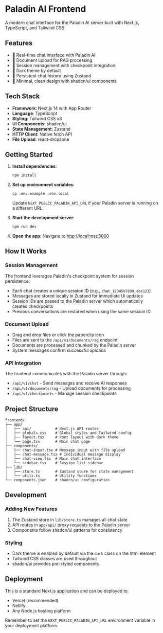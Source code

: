 # Paladin AI Frontend

A modern chat interface for the Paladin AI server built with Next.js, TypeScript, and Tailwind CSS.

## Features

- 💬 Real-time chat interface with Paladin AI
- 📁 Document upload for RAG processing
- 🔄 Session management with checkpoint integration
- 🌙 Dark theme by default
- 💾 Persistent chat history using Zustand
- 🎨 Minimal, clean design with shadcn/ui components

## Tech Stack

- **Framework**: Next.js 14 with App Router
- **Language**: TypeScript
- **Styling**: Tailwind CSS v3
- **UI Components**: shadcn/ui
- **State Management**: Zustand
- **HTTP Client**: Native fetch API
- **File Upload**: react-dropzone

## Getting Started

1. **Install dependencies**:
   ```bash
   npm install
   ```

2. **Set up environment variables**:
   ```bash
   cp .env.example .env.local
   ```
   Update `NEXT_PUBLIC_PALADIN_API_URL` if your Paladin server is running on a different URL.

3. **Start the development server**:
   ```bash
   npm run dev
   ```

4. **Open the app**:
   Navigate to [http://localhost:3000](http://localhost:3000)

## How It Works

### Session Management
The frontend leverages Paladin's checkpoint system for session persistence:
- Each chat creates a unique session ID (e.g., `chat_1234567890_abc123`)
- Messages are stored locally in Zustand for immediate UI updates
- Session IDs are passed to the Paladin server which automatically creates checkpoints
- Previous conversations are restored when using the same session ID

### Document Upload
- Drag and drop files or click the paperclip icon
- Files are sent to the `/api/v1/documents/rag` endpoint
- Documents are processed and chunked by the Paladin server
- System messages confirm successful uploads

### API Integration
The frontend communicates with the Paladin server through:
- `/api/v1/chat` - Send messages and receive AI responses
- `/api/v1/documents/rag` - Upload documents for processing
- `/api/v1/checkpoints` - Manage session checkpoints

## Project Structure

```
frontend/
├── app/
│   ├── api/           # Next.js API routes
│   ├── globals.css    # Global styles and Tailwind config
│   ├── layout.tsx     # Root layout with dark theme
│   └── page.tsx       # Main chat page
├── components/
│   ├── chat-input.tsx # Message input with file upload
│   ├── chat-message.tsx # Individual message display
│   ├── chat-view.tsx  # Main chat interface
│   └── sidebar.tsx    # Session list sidebar
├── lib/
│   ├── store.ts       # Zustand store for state management
│   └── utils.ts       # Utility functions
└── components.json    # shadcn/ui configuration
```

## Development

### Adding New Features
1. The Zustand store in `lib/store.ts` manages all chat state
2. API routes in `app/api/` proxy requests to the Paladin server
3. Components follow shadcn/ui patterns for consistency

### Styling
- Dark theme is enabled by default via the `dark` class on the html element
- Tailwind CSS classes are used throughout
- shadcn/ui provides pre-styled components

## Deployment

This is a standard Next.js application and can be deployed to:
- Vercel (recommended)
- Netlify
- Any Node.js hosting platform

Remember to set the `NEXT_PUBLIC_PALADIN_API_URL` environment variable in your deployment platform.
